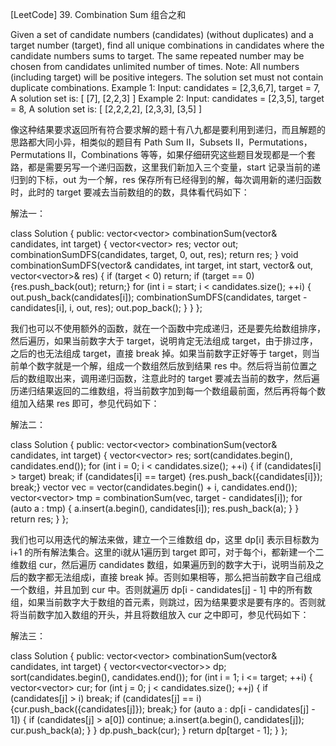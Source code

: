[LeetCode] 39. Combination Sum 组合之和 

 
Given a set of candidate numbers (candidates) (without duplicates) and a target number (target), find all unique combinations in candidates where the candidate numbers sums to target.
The same repeated number may be chosen from candidates unlimited number of times.
Note:
All numbers (including target) will be positive integers.
The solution set must not contain duplicate combinations.
Example 1:
Input: candidates = [2,3,6,7], target = 7,
A solution set is:
[
  [7],
  [2,2,3]
]
Example 2:
Input: candidates = [2,3,5], target = 8,
A solution set is:
[
  [2,2,2,2],
  [2,3,3],
  [3,5]
]
  
像这种结果要求返回所有符合要求解的题十有八九都是要利用到递归，而且解题的思路都大同小异，相类似的题目有 Path Sum II，Subsets II，Permutations，Permutations II，Combinations 等等，如果仔细研究这些题目发现都是一个套路，都是需要另写一个递归函数，这里我们新加入三个变量，start 记录当前的递归到的下标，out 为一个解，res 保存所有已经得到的解，每次调用新的递归函数时，此时的 target 要减去当前数组的的数，具体看代码如下：
 
解法一：

class Solution {
public:
    vector<vector<int>> combinationSum(vector<int>& candidates, int target) {
        vector<vector<int>> res;
        vector<int> out;
        combinationSumDFS(candidates, target, 0, out, res);
        return res;
    }
    void combinationSumDFS(vector<int>& candidates, int target, int start, vector<int>& out, vector<vector<int>>& res) {
        if (target < 0) return;
        if (target == 0) {res.push_back(out); return;}
        for (int i = start; i < candidates.size(); ++i) {
            out.push_back(candidates[i]);
            combinationSumDFS(candidates, target - candidates[i], i, out, res);
            out.pop_back();
        }
    }
};

 
我们也可以不使用额外的函数，就在一个函数中完成递归，还是要先给数组排序，然后遍历，如果当前数字大于 target，说明肯定无法组成 target，由于排过序，之后的也无法组成 target，直接 break 掉。如果当前数字正好等于 target，则当前单个数字就是一个解，组成一个数组然后放到结果 res 中。然后将当前位置之后的数组取出来，调用递归函数，注意此时的 target 要减去当前的数字，然后遍历递归结果返回的二维数组，将当前数字加到每一个数组最前面，然后再将每个数组加入结果 res 即可，参见代码如下：
 
解法二：

class Solution {
public:
    vector<vector<int>> combinationSum(vector<int>& candidates, int target) {
        vector<vector<int>> res;
        sort(candidates.begin(), candidates.end());
        for (int i = 0; i < candidates.size(); ++i) {
            if (candidates[i] > target) break;
            if (candidates[i] == target) {res.push_back({candidates[i]}); break;}
            vector<int> vec = vector<int>(candidates.begin() + i, candidates.end());
            vector<vector<int>> tmp = combinationSum(vec, target - candidates[i]);
            for (auto a : tmp) {
                a.insert(a.begin(), candidates[i]);
                res.push_back(a);
            }
        }
        return res;
    }
};

 
我们也可以用迭代的解法来做，建立一个三维数组 dp，这里 dp[i] 表示目标数为 i+1 的所有解法集合。这里的i就从1遍历到 target 即可，对于每个i，都新建一个二维数组 cur，然后遍历 candidates 数组，如果遍历到的数字大于i，说明当前及之后的数字都无法组成i，直接 break 掉。否则如果相等，那么把当前数字自己组成一个数组，并且加到 cur 中。否则就遍历 dp[i - candidates[j] - 1] 中的所有数组，如果当前数字大于数组的首元素，则跳过，因为结果要求是要有序的。否则就将当前数字加入数组的开头，并且将数组放入 cur 之中即可，参见代码如下：
 
解法三：

class Solution {
public:
    vector<vector<int>> combinationSum(vector<int>& candidates, int target) {
        vector<vector<vector<int>>> dp;
        sort(candidates.begin(), candidates.end());
        for (int i = 1; i <= target; ++i) {
            vector<vector<int>> cur;
            for (int j = 0; j < candidates.size(); ++j) {
                if (candidates[j] > i) break;
                if (candidates[j] == i) {cur.push_back({candidates[j]}); break;}
                for (auto a : dp[i - candidates[j] - 1]) {
                    if (candidates[j] > a[0]) continue;
                    a.insert(a.begin(), candidates[j]);
                    cur.push_back(a);
                }
            }
            dp.push_back(cur);
        }
        return dp[target - 1];
    }
};
